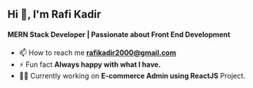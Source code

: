 <h2>Hi 👋, I'm Rafi Kadir</h2>
<h4>MERN Stack Developer | Passionate about Front End Development</h4>

- 📫 How to reach me **rafikadir2000@gmail.com**
- ⚡ Fun fact **Always happy with what I have.**
- 👨‍💻 Currently working on **E-commerce Admin using ReactJS** Project.
